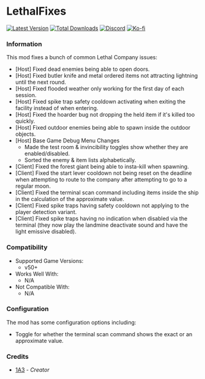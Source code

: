 # LethalFixes

[![Latest Version](https://img.shields.io/thunderstore/v/Dev1A3/LethalFixes?style=for-the-badge&logo=thunderstore&logoColor=white)](https://thunderstore.io/c/lethal-company/p/Dev1A3/LethalFixes)
[![Total Downloads](https://img.shields.io/thunderstore/dt/Dev1A3/LethalFixes?style=for-the-badge&logo=thunderstore&logoColor=white)](https://thunderstore.io/c/lethal-company/p/Dev1A3/LethalFixes)
[![Discord](https://img.shields.io/discord/646323142737788928?style=for-the-badge&logo=discord&logoColor=white&label=Discord)](https://discord.gg/DZD2apDnMM)
[![Ko-fi](https://img.shields.io/badge/Donate-F16061.svg?style=for-the-badge&logo=ko-fi&logoColor=white&label=Ko-fi)](https://ko-fi.com/K3K8SOM8U)

### Information

This mod fixes a bunch of common Lethal Company issues:

- [Host] Fixed dead enemies being able to open doors.
- [Host] Fixed butler knife and metal ordered items not attracting lightning until the next round.
- [Host] Fixed flooded weather only working for the first day of each session.
- [Host] Fixed spike trap safety cooldown activating when exiting the facility instead of when entering.
- [Host] Fixed the hoarder bug not dropping the held item if it's killed too quickly.
- [Host] Fixed outdoor enemies being able to spawn inside the outdoor objects.
- [Host] Base Game Debug Menu Changes
  - Made the test room & invincibility toggles show whether they are enabled/disabled.
  - Sorted the enemy & item lists alphabetically.
- [Client] Fixed the forest giant being able to insta-kill when spawning.
- [Client] Fixed the start lever cooldown not being reset on the deadline when attempting to route to the company after attempting to go to a regular moon.
- [Client] Fixed the terminal scan command including items inside the ship in the calculation of the approximate value.
- [Client] Fixed spike traps having safety cooldown not applying to the player detection variant.
- [Client] Fixed spike traps having no indication when disabled via the terminal (they now play the landmine deactivate sound and have the light emissive disabled).

### Compatibility

- Supported Game Versions:
  - v50+
- Works Well With:
  - N/A
- Not Compatible With:
  - N/A

### Configuration

The mod has some configuration options including:

- Toggle for whether the terminal scan command shows the exact or an approximate value.

### Credits

- [1A3](https://github.com/1A3Dev) - _Creator_
